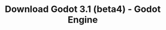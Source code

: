 ---
# Generated by /scripts/js/download_archive_generator !!! do not edit by hand !!!
title: 'Download Godot 3.1 (beta4) - Godot Engine'
type: 'download/archive'
name: '3.1'
flavor: 'beta4'
release_date: '2019-02-12T02:00:00-00:00'
release_notes: '/article/dev-snapshot-godot-3-1-beta-4/'
links:
  android.apk:
    name: 'android.apk'
    title: 'Android'
    caption: 'Universal APK (ARM64 + ARMv7 + x86_64 + x86)'
    tags:
      - 'APK download'
      - 'ARM64/v7'
      - 'x86 (64 & 32 bit)'
    hosts:
      github_builds:
        regular: 'https://github.com/godotengine/godot-builds/releases/download/3.1-beta4/Godot_v3.1-beta4_android_editor.apk'
        mono: '#'
      github:
        regular: 'https://github.com/godotengine/godot/releases/download/3.1-beta4/Godot_v3.1-beta4_android_editor.apk'
        mono: '#'
  macos.universal:
    name: 'macos.universal'
    title: 'macOS'
    caption: 'Universal (x86_64 + Apple Silicon)'
    tags:
      - 'Intel/Apple Silicon'
      - '64 bit'
    hosts:
      github_builds:
        regular: 'https://github.com/godotengine/godot-builds/releases/download/3.1-beta4/Godot_v3.1-beta4_osx.universal.zip'
        mono: 'https://github.com/godotengine/godot-builds/releases/download/3.1-beta4/Godot_v3.1-beta4_mono_osx.universal.zip'
      github:
        regular: 'https://github.com/godotengine/godot/releases/download/3.1-beta4/Godot_v3.1-beta4_osx.universal.zip'
        mono: 'https://github.com/godotengine/godot/releases/download/3.1-beta4/Godot_v3.1-beta4_mono_osx.universal.zip'
  windows.64:
    name: 'windows.64'
    title: 'Windows'
    caption: 'Standard (x86_64)'
    tags:
      - '64 bit'
    hosts:
      github_builds:
        regular: 'https://github.com/godotengine/godot-builds/releases/download/3.1-beta4/Godot_v3.1-beta4_win64.exe.zip'
        mono: 'https://github.com/godotengine/godot-builds/releases/download/3.1-beta4/Godot_v3.1-beta4_mono_win64.zip'
      github:
        regular: 'https://github.com/godotengine/godot/releases/download/3.1-beta4/Godot_v3.1-beta4_win64.exe.zip'
        mono: 'https://github.com/godotengine/godot/releases/download/3.1-beta4/Godot_v3.1-beta4_mono_win64.zip'
  linux_server.headless.64:
    name: 'linux_server.headless.64'
    title: 'Linux Server'
    caption: 'Headless (x86_64)'
    tags:
      - '64 bit'
      - 'Headless'
    hosts:
      github_builds:
        regular: 'https://github.com/godotengine/godot-builds/releases/download/3.1-beta4/Godot_v3.1-beta4_linux_headless.64.zip'
        mono: 'https://github.com/godotengine/godot-builds/releases/download/3.1-beta4/Godot_v3.1-beta4_mono_linux_headless_64.zip'
      github:
        regular: 'https://github.com/godotengine/godot/releases/download/3.1-beta4/Godot_v3.1-beta4_linux_headless.64.zip'
        mono: 'https://github.com/godotengine/godot/releases/download/3.1-beta4/Godot_v3.1-beta4_mono_linux_headless_64.zip'
  web:
    name: 'web'
    title: 'Web editor'
    caption: ''
    tags:
      - 'Self-hosted'
      - 'Cross-platform'
    hosts:
      github_builds:
        regular: 'https://github.com/godotengine/godot-builds/releases/download/3.1-beta4/Godot_v3.1-beta4_web_editor.zip'
        mono: '#'
      github:
        regular: 'https://github.com/godotengine/godot/releases/download/3.1-beta4/Godot_v3.1-beta4_web_editor.zip'
        mono: '#'
  linux.64:
    name: 'linux.64'
    title: 'Linux'
    caption: 'Standard (x86_64)'
    tags:
      - '64 bit'
    hosts:
      github_builds:
        regular: 'https://github.com/godotengine/godot-builds/releases/download/3.1-beta4/Godot_v3.1-beta4_x11.64.zip'
        mono: 'https://github.com/godotengine/godot-builds/releases/download/3.1-beta4/Godot_v3.1-beta4_mono_x11_64.zip'
      github:
        regular: 'https://github.com/godotengine/godot/releases/download/3.1-beta4/Godot_v3.1-beta4_x11.64.zip'
        mono: 'https://github.com/godotengine/godot/releases/download/3.1-beta4/Godot_v3.1-beta4_mono_x11_64.zip'
  linux.32:
    name: 'linux.32'
    title: 'Linux'
    caption: 'Standard (x86)'
    tags:
      - '32 bit'
    hosts:
      github_builds:
        regular: 'https://github.com/godotengine/godot-builds/releases/download/3.1-beta4/Godot_v3.1-beta4_x11.32.zip'
        mono: 'https://github.com/godotengine/godot-builds/releases/download/3.1-beta4/Godot_v3.1-beta4_mono_x11_32.zip'
      github:
        regular: 'https://github.com/godotengine/godot/releases/download/3.1-beta4/Godot_v3.1-beta4_x11.32.zip'
        mono: 'https://github.com/godotengine/godot/releases/download/3.1-beta4/Godot_v3.1-beta4_mono_x11_32.zip'
  windows.32:
    name: 'windows.32'
    title: 'Windows'
    caption: 'Standard (x86)'
    tags:
      - '32 bit'
    hosts:
      github_builds:
        regular: 'https://github.com/godotengine/godot-builds/releases/download/3.1-beta4/Godot_v3.1-beta4_win32.exe.zip'
        mono: 'https://github.com/godotengine/godot-builds/releases/download/3.1-beta4/Godot_v3.1-beta4_mono_win32.zip'
      github:
        regular: 'https://github.com/godotengine/godot/releases/download/3.1-beta4/Godot_v3.1-beta4_win32.exe.zip'
        mono: 'https://github.com/godotengine/godot/releases/download/3.1-beta4/Godot_v3.1-beta4_mono_win32.zip'
  linux_server.64:
    name: 'linux_server.64'
    title: 'Linux Server'
    caption: 'Standard (x86_64)'
    tags:
      - '64 bit'
    hosts:
      github_builds:
        regular: 'https://github.com/godotengine/godot-builds/releases/download/3.1-beta4/Godot_v3.1-beta4_linux_server.64.zip'
        mono: 'https://github.com/godotengine/godot-builds/releases/download/3.1-beta4/Godot_v3.1-beta4_mono_linux_server_64.zip'
      github:
        regular: 'https://github.com/godotengine/godot/releases/download/3.1-beta4/Godot_v3.1-beta4_linux_server.64.zip'
        mono: 'https://github.com/godotengine/godot/releases/download/3.1-beta4/Godot_v3.1-beta4_mono_linux_server_64.zip'
  aar_library:
    name: 'aar_library'
    title: 'AAR library'
    caption: ''
    tags:
      - 'Android plugins'
      - 'Java'
      - 'Kotlin'
    hosts:
      github_builds:
        regular: 'https://github.com/godotengine/godot-builds/releases/download/3.1-beta4/godot-lib.3.1.beta4.release.aar'
        mono: 'https://github.com/godotengine/godot-builds/releases/download/3.1-beta4/godot-lib.3.1.beta4.mono.release.aar'
      github:
        regular: 'https://github.com/godotengine/godot/releases/download/3.1-beta4/godot-lib.3.1.beta4.release.aar'
        mono: 'https://github.com/godotengine/godot/releases/download/3.1-beta4/godot-lib.3.1.beta4.mono.release.aar'
  templates:
    name: 'templates'
    title: 'Export templates'
    caption: ''
    tags:
      - 'Used to export your games to all supported platforms'
    hosts:
      github_builds:
        regular: 'https://github.com/godotengine/godot-builds/releases/download/3.1-beta4/Godot_v3.1-beta4_export_templates.tpz'
        mono: 'https://github.com/godotengine/godot-builds/releases/download/3.1-beta4/Godot_v3.1-beta4_mono_export_templates.tpz'
      github:
        regular: 'https://github.com/godotengine/godot/releases/download/3.1-beta4/Godot_v3.1-beta4_export_templates.tpz'
        mono: 'https://github.com/godotengine/godot/releases/download/3.1-beta4/Godot_v3.1-beta4_mono_export_templates.tpz'
primaryPlatforms:
  - 'android.apk'
  - 'macos.universal'
  - 'windows.64'
  - 'linux_server.headless.64'
  - 'web'
  - 'templates'
---